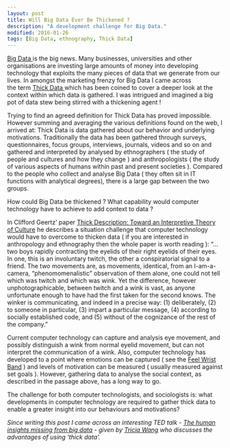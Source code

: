 ```yaml
---
layout: post
title: Will Big Data Ever Be Thickened ?
description: "A development challenge for Big Data."
modified: 2016-01-26
tags: [Big Data, ethnography, Thick Data]
---
```


<a href="https://en.wikipedia.org/wiki/Big_data" >Big Data </a> is the big news. Many businesses, universities and other organisations are investing large amounts of money into developing technology that exploits the many pieces of data that
we generate from our lives. In amongst the marketing frenzy for Big Data I came across  
the term
<a href="https://www.brandwatch.com/2014/04/what-is-thick-data-and-why-should-you-use-it/">
Thick Data </a> which has been coined to cover a deeper look at the context within which data is gathered.  I was intrigued and imagined a big pot of data stew being stirred with a thickening agent !

Trying to find an agreed definition for Thick Data has proved impossible. However summing and averaging the various definitions found on the web, I arrived at: Thick Data is data gathered about our behavior and underlying motivations. Traditionally the data has been gathered through surveys, questionnaires,
focus groups, interviews, journals, videos and so on and gathered and interpreted by analysed by ethnographers ( the study of people and cultures and how they change ) and anthropologists ( the study of various aspects of humans within past and present societies ). Compared to the people who collect and analyse Big Data ( they often sit in IT functions with analytical degrees), there is a large gap between the two groups.

How could Big Data be thickened ? What capability would computer technology have to achieve
to add context to data ?

In Clifford Geertz’ paper
<a href="http://philpapers.org/archive/GEETTD.pdf" >
Thick Description: Toward an Interpretive Theory of Culture</a>
he describes a situation challenge that computer technology would have to overcome to thicken data ( if you are interested in anthropology and ethnography then the whole paper is worth reading ):
“… two boys rapidly contracting the eyelids of their right eyelids of their eyes. In one,
this is an involuntary twitch, the other a conspiratorial signal to a friend. The two movements
are, as movements, identical, from an I-am-a-camera, “phenomomenalistic” observation of them alone, one could not tell which was twitch and which was wink. Yet the difference, however
unphotographicable, between twitch and a wink is vast, as anyone unfortunate enough to have had
the first taken for the second knows. The winker is communicating, and indeed in a precise way:
(1) deliberately, (2) to someone in particular, (3) impart a particular message, (4) according
to socially established code, and (5) without of the cognizance of the rest of the company.”  

Current computer technology can capture and analysis eye movement, and possibly distinguish a wink from normal eyelid movement, but can not interpret the communication of a wink. Also, computer technology has developed to a point where emotions
can be captured ( see the
<a href="http://www.myfeel.co/">Feel Wrist Band</a> ) and levels of motivation
can be measured ( usually measured against set goals ). However, gathering data to analyse the social context, as described in the passage above, has a long way to go.

The challenge for both computer technologists, and sociologists is: what developments in computer technology are required to gather thick data to enable a greater insight into our behaviours and motivations?

<i>Since writing this post I came across an interesting TED talk -
<a href="https://www.ted.com/talks/tricia_wang_the_human_insights_missing_from_big_data/transcript?utm_campaign=Data%2BElixir&utm_medium=email&utm_source=Data_Elixir_143">The human insights missing from big data</a> - given by <a href="">Tricia Wang</a> who discusses the advantages of using 'thick data'.  
